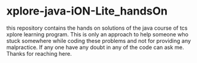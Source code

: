 # xplore-java-iON-Lite_handsOn
this repository contains the hands on solutions of the java course of tcs xplore learning program.
This is only an approach to help someone who stuck somewhere while coding these problems and not for providing any malpractice.
If any one have any doubt in any of the code can ask me.
Thanks for reaching here.
